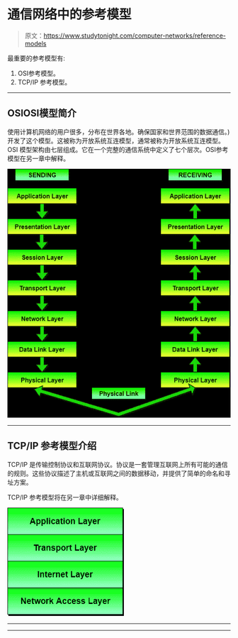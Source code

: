 # 通信网络中的参考模型

> 原文：<https://www.studytonight.com/computer-networks/reference-models>

最重要的参考模型有:

1.  OSI参考模型。
2.  TCP/IP 参考模型。

* * *

## OSIOSI模型简介

使用计算机网络的用户很多，分布在世界各地。确保国家和世界范围的数据通信。)开发了这个模型。这被称为开放系统互连模型，通常被称为开放系统互连模型。OSI 模型架构由七层组成。它在一个完整的通信系统中定义了七个层次。OSI参考模型在另一章中解释。

![ISO-OSI Model with seven layers](img/7528bc4f52e04f432e8cd55bffa3e83c.png)

* * *

## TCP/IP 参考模型介绍

TCP/IP 是传输控制协议和互联网协议。协议是一套管理互联网上所有可能的通信的规则。这些协议描述了主机或互联网之间的数据移动，并提供了简单的命名和寻址方案。

TCP/IP 参考模型将在另一章中详细解释。

![TCP/IP Model with four layers](img/d5421499db5e8e9d016e434234cc829a.png)

* * *

* * *